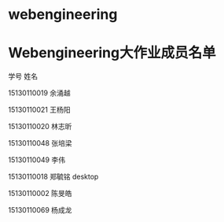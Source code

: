 ﻿# webengineering
# Webengineering大作业成员名单
学号		姓名

15130110019 余涌越

15130110021 王杨阳

15130110020 林志昕

15130110048 张培梁

15130110049 李伟

15130110018 郑毓铭 desktop

15130110002 陈旻皓

15130110069 杨成龙
